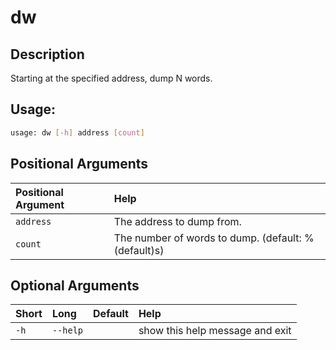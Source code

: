 



# dw

## Description


Starting at the specified address, dump N words.
## Usage:


```bash
usage: dw [-h] address [count]

```
## Positional Arguments

|Positional Argument|Help|
| :--- | :--- |
|`address`|The address to dump from.|
|`count`|The number of words to dump. (default: %(default)s)|

## Optional Arguments

|Short|Long|Default|Help|
| :--- | :--- | :--- | :--- |
|`-h`|`--help`||show this help message and exit|
